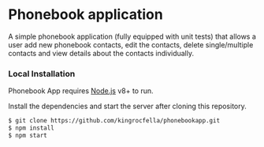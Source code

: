 # Phonebook application

A simple phonebook application (fully equipped with unit tests) that allows a user add new phonebook contacts, edit the contacts, delete single/multiple contacts and view details about the contacts individually.

### Local Installation

Phonebook App requires [Node.js](https://nodejs.org/) v8+ to run.

Install the dependencies and start the server after cloning this repository.

```sh
$ git clone https://github.com/kingrocfella/phonebookapp.git
$ npm install
$ npm start
```
